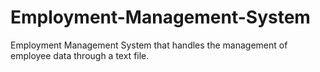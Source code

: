 # Employment-Management-System
Employment Management System that handles the management of employee data through a text file.
